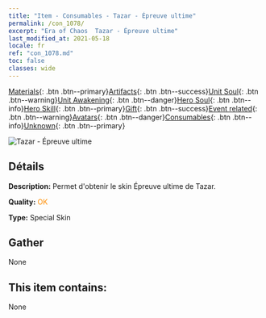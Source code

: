 ```yaml
---
title: "Item - Consumables - Tazar - Épreuve ultime"
permalink: /con_1078/
excerpt: "Era of Chaos  Tazar - Épreuve ultime"
last_modified_at: 2021-05-18
locale: fr
ref: "con_1078.md"
toc: false
classes: wide
---
```

 [Materials](/ItemsFR/){: .btn .btn--primary}[Artifacts](/ItemsFR/Artifacts/){: .btn .btn--success}[Unit Soul](/ItemsFR/UnitSoul/){: .btn .btn--warning}[Unit Awakening](/ItemsFR/UnitAwakening/){: .btn .btn--danger}[Hero Soul](/ItemsFR/HeroSoul/){: .btn .btn--info}[Hero Skill](/ItemsFR/HeroSkill/){: .btn .btn--primary}[Gift](/ItemsFR/Gift/){: .btn .btn--success}[Event related](/ItemsFR/Events/){: .btn .btn--warning}[Avatars](/ItemsFR/Avatars/){: .btn .btn--danger}[Consumables](/ItemsFR/Consumables/){: .btn .btn--info}[Unknown](/ItemsFR/Unknown/){: .btn .btn--primary}

 ![Tazar - Épreuve ultime](/images/h/h_Tazar2.jpg)

## Détails
 **Description:** Permet d'obtenir le skin Épreuve ultime de Tazar.

 **Quality:** <span style="color: #FF8C00">OK</span>

 **Type:** Special Skin

## Gather

  None

## This item contains:

  None

